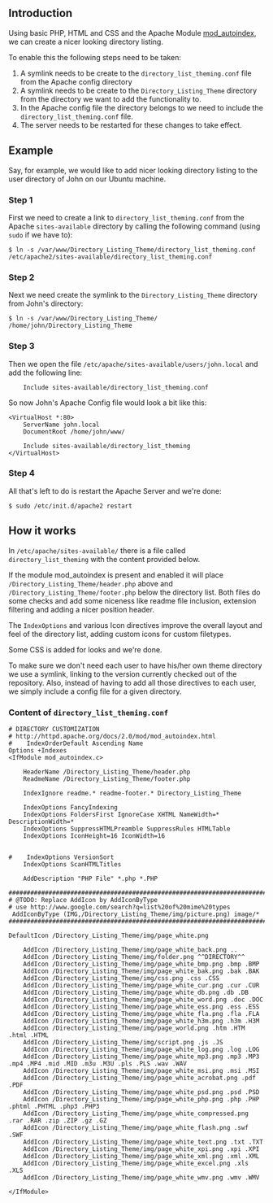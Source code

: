 ## Introduction
Using basic PHP, HTML and CSS and the Apache Module [mod_autoindex](http://httpd.apache.org/docs/2.2/mod/mod_autoindex.html),
we can create a nicer looking directory listing. 

To enable this the following steps need to be taken:

1. A symlink needs to be create to the `directory_list_theming.conf` file from the 
   Apache config directory
2. A symlink needs to be create to the `Directory_Listing_Theme` directory from 
  the directory we want to add the functionality to. 
3. In the Apache config file the directory belongs to we need to include the 
   `directory_list_theming.conf` file.
4. The server needs to be restarted for these changes to take effect.


## Example
Say, for example, we would like to add nicer looking directory listing to the 
user directory of John on our Ubuntu machine. 

### Step 1
First we need to create a link to `directory_list_theming.conf` from the Apache 
`sites-available` directory by calling the following command  (using `sudo` if 
we have to):

    $ ln -s /var/www/Directory_Listing_Theme/directory_list_theming.conf /etc/apache2/sites-available/directory_list_theming.conf

### Step 2
Next we need create the symlink to the `Directory_Listing_Theme` directory from 
John's directory:

    $ ln -s /var/www/Directory_Listing_Theme/ /home/john/Directory_Listing_Theme

### Step 3
Then we open the file `/etc/apache/sites-available/users/john.local` and add the following line:

        Include sites-available/directory_list_theming.conf

So now John's Apache Config file would look a bit like this:

    <VirtualHost *:80>
        ServerName john.local
        DocumentRoot /home/john/www/

        Include sites-available/directory_list_theming
    </VirtualHost>

### Step 4
All that's left to do is restart the Apache Server and we're done:

    $ sudo /etc/init.d/apache2 restart

## How it works

In `/etc/apache/sites-available/` there is a file called `directory_list_theming` 
with the content provided below.

If the module mod_autoindex is present and enabled it will place `/Directory_Listing_Theme/header.php`
above and `/Directory_Listing_Theme/footer.php` below the directory list. Both 
files do some checks and add some niceness like readme file inclusion, extension 
filtering and adding a nicer position header.

The `IndexOptions` and various Icon directives improve the overall layout and feel
of the directory list, adding custom icons for custom filetypes.

Some CSS is added for looks and we're done.

To make sure we don't need each user to have his/her own theme directory we use
a symlink, linking to the version currently checked out of the repository. Also,
instead of having to add all those directives to each user, we simply include a 
config file for a given directory.

### Content of `directory_list_theming.conf`

    # DIRECTORY CUSTOMIZATION
    # http://httpd.apache.org/docs/2.0/mod/mod_autoindex.html
    #    IndexOrderDefault Ascending Name
    Options +Indexes
    <IfModule mod_autoindex.c>
     
        HeaderName /Directory_Listing_Theme/header.php
        ReadmeName /Directory_Listing_Theme/footer.php

        IndexIgnore readme.* readme-footer.* Directory_Listing_Theme

        IndexOptions FancyIndexing
        IndexOptions FoldersFirst IgnoreCase XHTML NameWidth=* DescriptionWidth=*
        IndexOptions SuppressHTMLPreamble SuppressRules HTMLTable
        IndexOptions IconHeight=16 IconWidth=16


    #    IndexOptions VersionSort
        IndexOptions ScanHTMLTitles

        AddDescription "PHP File" *.php *.PHP

    ################################################################################
    # @TODO: Replace AddIcon by AddIconByType
    # use http://www.google.com/search?q=list%20of%20mime%20types
     AddIconByType (IMG,/Directory_Listing_Theme/img/picture.png) image/*
    ################################################################################

    DefaultIcon /Directory_Listing_Theme/img/page_white.png

        AddIcon /Directory_Listing_Theme/img/page_white_back.png ..
        AddIcon /Directory_Listing_Theme/img/folder.png ^^DIRECTORY^^
        AddIcon /Directory_Listing_Theme/img/page_white_bmp.png .bmp .BMP
        AddIcon /Directory_Listing_Theme/img/page_white_bak.png .bak .BAK
        AddIcon /Directory_Listing_Theme/img/css.png .css .CSS
        AddIcon /Directory_Listing_Theme/img/page_white_cur.png .cur .CUR
        AddIcon /Directory_Listing_Theme/img/page_white_db.png .db .DB
        AddIcon /Directory_Listing_Theme/img/page_white_word.png .doc .DOC
        AddIcon /Directory_Listing_Theme/img/page_white_ess.png .ess .ESS
        AddIcon /Directory_Listing_Theme/img/page_white_fla.png .fla .FLA
        AddIcon /Directory_Listing_Theme/img/page_white_h3m.png .h3m .H3M
        AddIcon /Directory_Listing_Theme/img/page_world.png .htm .HTM .html .HTML
        AddIcon /Directory_Listing_Theme/img/script.png .js .JS
        AddIcon /Directory_Listing_Theme/img/page_white_log.png .log .LOG
        AddIcon /Directory_Listing_Theme/img/page_white_mp3.png .mp3 .MP3 .mp4 .MP4 .mid .MID .m3u .M3U .pls .PLS .wav .WAV
        AddIcon /Directory_Listing_Theme/img/page_white_msi.png .msi .MSI
        AddIcon /Directory_Listing_Theme/img/page_white_acrobat.png .pdf .PDF
        AddIcon /Directory_Listing_Theme/img/page_white_psd.png .psd .PSD
        AddIcon /Directory_Listing_Theme/img/page_white_php.png .php .PHP .phtml .PHTML .php3 .PHP3
        AddIcon /Directory_Listing_Theme/img/page_white_compressed.png .rar .RAR .zip .ZIP .gz .GZ
        AddIcon /Directory_Listing_Theme/img/page_white_flash.png .swf .SWF
        AddIcon /Directory_Listing_Theme/img/page_white_text.png .txt .TXT
        AddIcon /Directory_Listing_Theme/img/page_white_xpi.png .xpi .XPI
        AddIcon /Directory_Listing_Theme/img/page_white_xml.png .xml .XML
        AddIcon /Directory_Listing_Theme/img/page_white_excel.png .xls .XLS
        AddIcon /Directory_Listing_Theme/img/page_white_wmv.png .wmv .WMV

    </IfModule>
